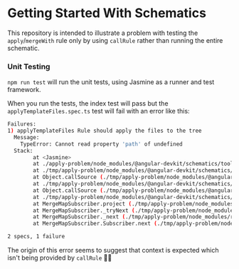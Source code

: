 # Getting Started With Schematics

This repository is intended to illustrate a problem with testing the `apply`/`mergeWith` rule only by using `callRule` rather than running the entire schematic.

### Unit Testing

`npm run test` will run the unit tests, using Jasmine as a runner and test framework.

When you run the tests, the index test will pass but the `applyTemplateFiles.spec.ts` test will fail with an error like this:

```bash
Failures:
1) applyTemplateFiles Rule should apply the files to the tree
  Message:
    TypeError: Cannot read property 'path' of undefined
  Stack:
        at <Jasmine>
        at ./apply-problem/node_modules/@angular-devkit/schematics/tools/file-system-engine-host-base.js:216:96
        at ./tmp/apply-problem/node_modules/@angular-devkit/schematics/src/rules/url.js:13:73
        at Object.callSource (./tmp/apply-problem/node_modules/@angular-devkit/schematics/src/rules/call.js:55:20)
        at ./tmp/apply-problem/node_modules/@angular-devkit/schematics/src/rules/base.js:45:60
        at Object.callSource (./tmp/apply-problem/node_modules/@angular-devkit/schematics/src/rules/call.js:55:20)
        at ./tmp/apply-problem/node_modules/@angular-devkit/schematics/src/rules/base.js:53:23
        at MergeMapSubscriber.project (./tmp/apply-problem/node_modules/@angular-devkit/schematics/src/rules/call.js:74:24)
        at MergeMapSubscriber._tryNext (./tmp/apply-problem/node_modules/rxjs/internal/operators/mergeMap.js:69:27)
        at MergeMapSubscriber._next (./tmp/apply-problem/node_modules/rxjs/internal/operators/mergeMap.js:59:18)
        at MergeMapSubscriber.Subscriber.next (./tmp/apply-problem/node_modules/rxjs/internal/Subscriber.js:66:18)

2 specs, 1 failure
```

The origin of this error seems to suggest that context is expected which isn't being provided by `callRule` 🤷‍♀️
